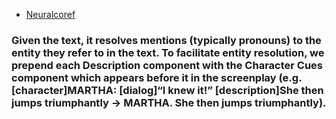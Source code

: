 * [Neuralcoref](https://github.com/huggingface/neuralcoref)

### Given the text, it resolves mentions (typically pronouns) to the entity they refer to in the text. To facilitate entity resolution, we prepend each Description component with the Character Cues component which appears before it in the screenplay (e.g. [character]MARTHA: [dialog]“I knew it!” [description]She then jumps triumphantly → MARTHA. She then jumps triumphantly).
